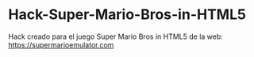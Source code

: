 # Hack-Super-Mario-Bros-in-HTML5
Hack creado para el juego Super Mario Bros in HTML5 de la web: https://supermarioemulator.com
